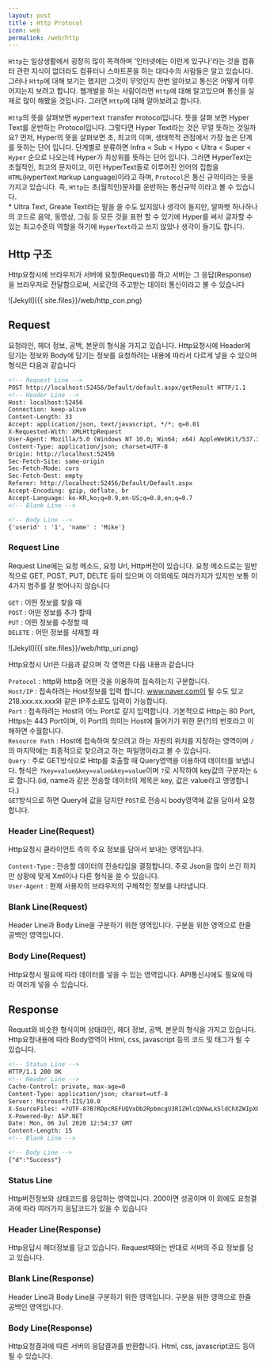 ```yaml
---
layout: post
title : Http Protocol
icon: web
permalink: /web/http
---
```


`Http`는 일상생활에서 굉장히 많이 목격하며 '인터넷에는 이런게 있구나'라는 것을 컴퓨터 관련 지식이 없더라도 컴퓨터나 스마트폰을 하는 대다수의 사람들은 알고 있습니다. 그러나 `Http`에 대해 보기는 했지만 그것이 무엇인지 한번 알아보고 통신은 어떻게 이루어지는지 보려고 합니다. 웹개발을 하는 사람이라면 `Http`에 대해 알고있으며 통신을 실제로 많이 해봤을 것입니다. 그러면 `Http`에 대해 알아보려고 합니다.

`Http`의 뜻을 살펴보면 `H`yper`T`ext `T`ransfer `P`rotocol입니다. 뜻을 살펴 보면 Hyper Text를 운반하는 Protocol입니다. 그렇다면 Hyper Text라는 것은 무얼 뜻하는 것일까요? 먼저, Hyper의 뜻을 살펴보면 초, 최고의 이며, 생태학적 관점에서 가장 높은 단계를 뜻하는 단어 입니다. 단계별로 분류하면 Infra < Sub < Hypo < Ultra < Super < `Hyper` 순으로 나오는데 Hyper가 최상위를 뜻하는 단어 입니다. 그러면 HyperText는 초월적인, 최고의 문자이고, 이런 HyperText들로 이루어진 언어의 집합을 `HTML`(`H`yper`T`ext `M`arkup `L`anguage)이라고 하며, `Protocol`은 통신 규약이라는 뜻을 가지고 있습니다. 즉, `Http`는 초(월적인)문자를 운반하는 통신규약 이라고 볼 수 있습니다.  
\* Ultra Text, Greate Text라는 말을 쓸 수도 있지않나 생각이 들지만, 알파벳 하나하나의 코드로 음악, 동영상, 그림 등 모든 것을 표현 할 수 있기에 Hyper를 써서 글자할 수 있는 최고수준의 역할을 하기에 `HyperText`라고 쓰지 않았나 생각이 들기도 합니다.

## Http 구조

Http요청시에 브라우저가 서버에 요청(Request)를 하고 서버는 그 응답(Response)을 브라우저로 전달함으로써, 서로간의 주고받는 데이터 통신이라고 볼 수 있습니다

![Jekyll]({{ site.files}}/web/http_con.png)

## Request

요청라인, 헤더 정보, 공백, 본문의 형식을 가지고 있습니다. Http요청시에 Header에 담기는 정보와 Body에 담기는 정보를 요청하려는 내용에 따라서 다르게 넣을 수 있으며 형식은 다음과 같습니다

```Html
<!-- Request Line -->
POST http://localhost:52456/Default/default.aspx/getResult HTTP/1.1
<!-- Header Line -->
Host: localhost:52456
Connection: keep-alive
Content-Length: 33
Accept: application/json, text/javascript, */*; q=0.01
X-Requested-With: XMLHttpRequest
User-Agent: Mozilla/5.0 (Windows NT 10.0; Win64; x64) AppleWebKit/537.36 (KHTML, like Gecko) Chrome/83.0.4103.116 Safari/537.36
Content-Type: application/json; charset=UTF-8
Origin: http://localhost:52456
Sec-Fetch-Site: same-origin
Sec-Fetch-Mode: cors
Sec-Fetch-Dest: empty
Referer: http://localhost:52456/Default/Default.aspx
Accept-Encoding: gzip, deflate, br
Accept-Language: ko-KR,ko;q=0.9,en-US;q=0.8,en;q=0.7
<!-- Blank Line -->

<!-- Body Line -->
{'userid' : '1', 'name' : 'Mike'}
```

### Request Line

Request Line에는 요청 메소드, 요청 Url, Http버전이 있습니다.
요청 메소드로는 일반적으로 GET, POST, PUT, DELTE 등이 있으며 이 이외에도 여러가지가 있지만 보통 이 4가지 범주를 잘 벗어나지 않습니다

`GET` : 어떤 정보를 찾을 때  
`POST` : 어떤 정보를 추가 할때  
`PUT` : 어떤 정보를 수정할 때  
`DELETE` : 어떤 정보를 삭제할 때  

![Jekyll]({{ site.files}}/web/http_uri.png)

Http요청시 Url은 다음과 같으며 각 영역은 다음 내용과 같습니다

`Protocol` : http와 http중 어떤 것을 이용하여 접속하는지 구분합니다.  
`Host/IP` : 접속하려는 Host정보를 입력 합니다. www.naver.com이 될 수도 있고 218.xxx.xx.xxx와 같은 IP주소로도 입력이 가능합니다.  
`Port` : 접속하려는 Host의 어느 Port로 갈지 입력합니다. 기본적으로 Http는 80 Port, Https는 443 Port이며, 이 Port의 의미는 Host에 들어가기 위한 문(?)의 번호라고 이해하면 수월합니다.  
`Resource Path` : Host에 접속하여 찾으려고 하는 자원의 위치를 지정하는 영역이며 `/`의 마지막에는 최종적으로 찾으려고 하는 파일명이라고 볼 수 있습니다.  
`Query` : 주로 GET방식으로 Http를 호출할 때 Query영역을 이용하여 데이터를 보냅니다. 형식은 `?key=value&key=value&key=value`이며 `?`로 시작하여 key값의 구분자는 `&`로 합니다.(id, name과 같은 전송할 데이터의 제목은 key, 값은 value라고 명명합니다.)  
`GET`방식으로 하면 Query에 값을 담지만 `POST`로 전송시 body영역에 값을 담아서 요청합니다.

### Header Line(Request)

Http요청시 클라이언트 측의 주요 정보를 담아서 보내는 영역입니다.

`Content-Type` : 전송할 데이터의 전송타입을 결정합니다. 주로 Json을 많이 쓰긴 하지만 상황에 맞게 Xml이나 다른 형식을 쓸 수 있습니다.  
`User-Agent` : 현재 사용자의 브라우저의 구체적인 정보를 나타냅니다.

### Blank Line(Request)

Header Line과 Body Line을 구분하기 위한 영역입니다. 구분을 위한 영역으로 한줄 공백인 영역입니다.

### Body Line(Request)

Http요청시 필요에 따라 데이터를 넣을 수 있는 영역입니다. API통신시에도 필요에 따라 여러개 넣을 수 있습니다.

## Response

Requst와 비슷한 형식이며 상태라인, 헤더 정보, 공백, 본문의 형식을 가지고 있습니다. Http요청내용에 따라 Body영역이 Html, css, javascript 등의 코드 및 태그가 될 수 있습니다.

```Html
<!-- Status Line -->
HTTP/1.1 200 OK
<!-- Header Line -->
Cache-Control: private, max-age=0
Content-Type: application/json; charset=utf-8
Server: Microsoft-IIS/10.0
X-SourceFiles: =?UTF-8?B?RDpcREFUQVxDb2RpbmcgU3R1ZHlcQXNwLk5ldChXZWIpXFV0aWxXZWJcVXRpbFdlYlxEZWZhdWx0XGRlZmF1bHQuYXNweFxnZXRSZXN1bHQ=?=
X-Powered-By: ASP.NET
Date: Mon, 06 Jul 2020 12:54:37 GMT
Content-Length: 15
<!-- Blank Line -->

<!-- Body Line -->
{"d":"Success"}
```

### Status Line

Http버전정보와 상태코드를 응답하는 영역입니다. 200이면 성공이며 이 외에도 요청결과에 따라 여러가지 응답코드가 있을 수 있습니다

### Header Line(Response)

Http응답시 헤더정보를 담고 있습니다. Request때와는 반대로 서버의 주요 정보를 담고 있습니다.

### Blank Line(Response)

Header Line과 Body Line을 구분하기 위한 영역입니다. 구분을 위한 영역으로 한줄 공백인 영역입니다.

### Body Line(Response)

Http요청결과에 따른 서버의 응답결과를 반환합니다. Html, css, javascript코드 등이 될 수 있습니다.
